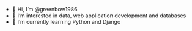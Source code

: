 - 👋 Hi, I’m @greenbow1986
- 👀 I’m interested in data, web application development and databases
- 🌱 I’m currently learning Python and Django

<!---
greenbow1986/greenbow1986 is a ✨ special ✨ repository because its `README.md` (this file) appears on your GitHub profile.
You can click the Preview link to take a look at your changes.
--->
